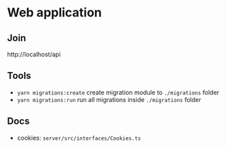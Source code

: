 # Web application

## Join

http://localhost/api

## Tools

 * `yarn migrations:create` create migration module to `./migrations` folder
 * `yarn migrations:run` run all migrations inside `./migrations` folder

## Docs

 * cookies: `server/src/interfaces/Cookies.ts`
